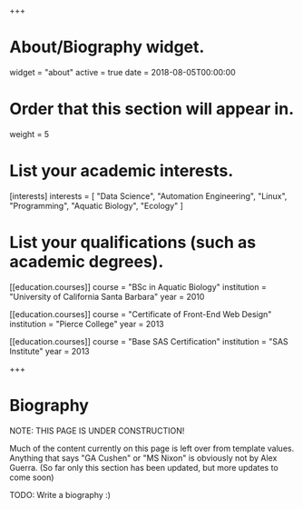 +++
# About/Biography widget.
widget = "about"
active = true
date = 2018-08-05T00:00:00

# Order that this section will appear in.
weight = 5

# List your academic interests.
[interests]
  interests = [
    "Data Science",
    "Automation Engineering",
    "Linux",
    "Programming",
    "Aquatic Biology",
    "Ecology"
  ]

# List your qualifications (such as academic degrees).
[[education.courses]]
  course = "BSc in Aquatic Biology"
  institution = "University of California Santa Barbara"
  year = 2010

[[education.courses]]
  course = "Certificate of Front-End Web Design"
  institution = "Pierce College"
  year = 2013

[[education.courses]]
  course = "Base SAS Certification"
  institution = "SAS Institute"
  year = 2013
 
+++

# Biography
NOTE: THIS PAGE IS UNDER CONSTRUCTION!

Much of the content currently on this page is left over from template values.
Anything that says "GA Cushen" or "MS Nixon" is obviously not by Alex Guerra.
(So far only this section has been updated, but more updates to come soon)

TODO: Write a biography :)
 
